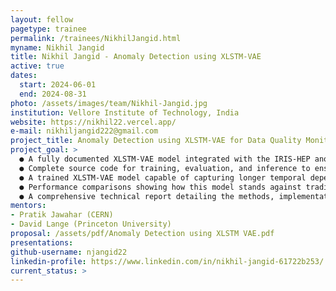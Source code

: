 ```yaml
---
layout: fellow
pagetype: trainee
permalink: /trainees/NikhilJangid.html
myname: Nikhil Jangid
title: Nikhil Jangid - Anomaly Detection using XLSTM-VAE
active: true
dates:
  start: 2024-06-01
  end: 2024-08-31
photo: /assets/images/team/Nikhil-Jangid.jpg
institution: Vellore Institute of Technology, India
website: https://nikhil22.vercel.app/
e-mail: nikhiljangid222@gmail.com
project_title: Anomaly Detection using XLSTM-VAE for Data Quality Monitoring in Liquid Argon Calorimeters
project_goal: >
  ● A fully documented XLSTM-VAE model integrated with the IRIS-HEP anomaly detection infrastructure.
  ● Complete source code for training, evaluation, and inference to ensure the work can be reproduced and built upon.
  ● A trained XLSTM-VAE model capable of capturing longer temporal dependencies, leading to better anomaly detection in the detector data.
  ● Performance comparisons showing how this model stands against traditional LSTM-VAE models, especially in handling data drift over time.
  ● A comprehensive technical report detailing the methods, implementation, experiments, and results, ready for publication on platforms like arXiv or Zenodo.
mentors:
- Pratik Jawahar (CERN)
- David Lange (Princeton University)
proposal: /assets/pdf/Anomaly Detection using XLSTM VAE.pdf
presentations:
github-username: njangid22
linkedin-profile: https://www.linkedin.com/in/nikhil-jangid-61722b253/
current_status: >
---
```

